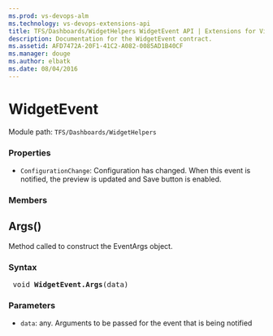 ```yaml
---
ms.prod: vs-devops-alm
ms.technology: vs-devops-extensions-api
title: TFS/Dashboards/WidgetHelpers WidgetEvent API | Extensions for Visual Studio Team Services
description: Documentation for the WidgetEvent contract.
ms.assetid: AFD7472A-20F1-41C2-A082-0085AD1B40CF
ms.manager: douge
ms.author: elbatk
ms.date: 08/04/2016
---
```


# WidgetEvent

Module path: `TFS/Dashboards/WidgetHelpers`

### Properties

* `ConfigurationChange`: Configuration has changed. When this event is notified, the preview is updated and Save button is enabled.


### Members

## Args()

Method called to construct the EventArgs object. 


### Syntax
<pre class='syntax'>
 void <b>WidgetEvent.Args</b>(data)
</pre>

### Parameters

* `data`: any. Arguments to be passed for the event that is being notified